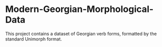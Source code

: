 # Modern-Georgian-Morphological-Data
This project contains a dataset of Georgian verb forms, formatted by the standard Unimorph format.
